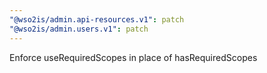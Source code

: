 ```yaml
---
"@wso2is/admin.api-resources.v1": patch
"@wso2is/admin.users.v1": patch
---
```


Enforce useRequiredScopes in place of hasRequiredScopes
